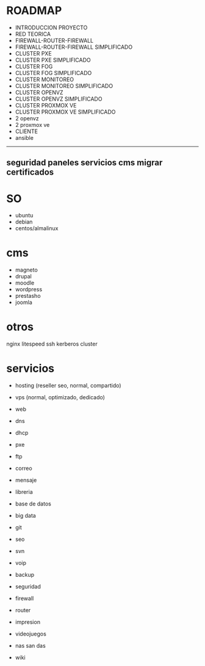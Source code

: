 # ROADMAP

- INTRODUCCION PROYECTO
- RED TEORICA
- FIREWALL-ROUTER-FIREWALL
- FIREWALL-ROUTER-FIREWALL SIMPLIFICADO
- CLUSTER PXE 
- CLUSTER PXE SIMPLIFICADO
- CLUSTER FOG
- CLUSTER FOG SIMPLIFICADO
- CLUSTER MONITOREO
- CLUSTER MONITOREO SIMPLIFICADO
- CLUSTER OPENVZ
- CLUSTER OPENVZ SIMPLIFICADO
- CLUSTER PROXMOX VE
- CLUSTER PROXMOX VE SIMPLIFICADO
-  2 openvz
-  2 proxmox ve
- CLIENTE
- ansible


------------
seguridad
paneles
servicios
cms
migrar
certificados
-----------------

# SO

- ubuntu
- debian
- centos/almalinux

# cms

- magneto
- drupal
- moodle
- wordpress 
- prestasho
- joomla

# otros

nginx litespeed ssh kerberos cluster

# servicios

- hosting (reseller seo, normal, compartido)
- vps (normal, optimizado, dedicado)

- web
- dns
- dhcp
- pxe
- ftp
- correo
- mensaje
- libreria
-  base de datos
-  big data
-  git
-  seo
-  svn
-  voip
-  backup
-  seguridad
-  firewall
-  router
-  impresion
-  videojuegos
-  nas san das
-  wiki
